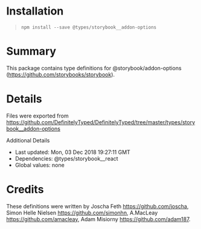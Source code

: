 # Installation
> `npm install --save @types/storybook__addon-options`

# Summary
This package contains type definitions for @storybook/addon-options (https://github.com/storybooks/storybook).

# Details
Files were exported from https://github.com/DefinitelyTyped/DefinitelyTyped/tree/master/types/storybook__addon-options

Additional Details
 * Last updated: Mon, 03 Dec 2018 19:27:11 GMT
 * Dependencies: @types/storybook__react
 * Global values: none

# Credits
These definitions were written by Joscha Feth <https://github.com/joscha>, Simon Helle Nielsen <https://github.com/simonhn>, A.MacLeay <https://github.com/amacleay>, Adam Misiorny <https://github.com/adam187>.
